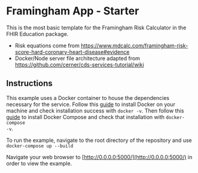 # Framingham App - Starter
This is the most basic template for the Framingham Risk Calculator in the FHIR Education package.
* Risk equations come from https://www.mdcalc.com/framingham-risk-score-hard-coronary-heart-disease#evidence
* Docker/Node server file architecture adapted from https://github.com/cerner/cds-services-tutorial/wiki

## Instructions
This example uses a Docker container to house the dependencies necessary for the service. Follow this
[guide](https://docs.docker.com/install/) to install Docker on your machine and check installation success with
<code>docker -v</code>. Then follow this [guide](https://docs.docker.com/compose/install/) to install Docker Compose
and check that installation with <code>docker-compose -v</code>.

To run the example, navigate to the root directory of the repository and use
<code>docker-compose up --build</code>

Navigate your web browser to [http://0.0.0.0:5000/](http://0.0.0.0:5000/) in order to view the example.
